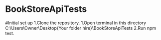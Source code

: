 # BookStoreApiTests

#Initial set up
1.Clone the repository.
1.Open terminal in this directory  C:\Users\Owner\Desktop\{Your folder hire}\BookStoreApiTests
2.Run npm test.
 
